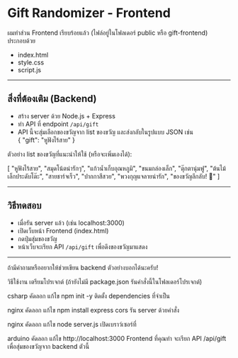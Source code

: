 # Gift Randomizer - Frontend

ผมทำส่วน Frontend เรียบร้อยแล้ว (ไฟล์อยู่ในโฟลเดอร์ public หรือ gift-frontend)  
ประกอบด้วย  
- index.html  
- style.css  
- script.js  

---

## สิ่งที่ต้องเติม (Backend)

- สร้าง server ด้วย Node.js + Express  
- ทำ API ที่ endpoint `/api/gift`  
- API นี้จะสุ่มเลือกของขวัญจาก list ของขวัญ และส่งกลับในรูปแบบ JSON เช่น  
  { "gift": "หูฟังไร้สาย" }

ตัวอย่าง list ของขวัญที่แนะนำให้ใช้ (หรือจะเพิ่มเองได้):  

[
"หูฟังไร้สาย",
"สมุดโน้ตน่ารักๆ",
"แก้วน้ำเก็บอุณหภูมิ",
"ขนมกล่องเล็ก",
"ตุ๊กตานุ่มฟู",
"ต้นไม้เล็กประดับโต๊ะ",
"สายชาร์จเร็ว",
"ปากกาสีสวย",
"พวงกุญแจลายน่ารัก",
"ของขวัญลึกลับ! 🎁"
]


---

## วิธีทดสอบ

- เมื่อรัน server แล้ว (เช่น localhost:3000)  
- เปิดเว็บหน้า Frontend (index.html)  
- กดปุ่มสุ่มของขวัญ  
- หน้าเว็บจะเรียก API `/api/gift` เพื่อดึงของขวัญมาแสดง  

---

ถ้ามีคำถามหรืออยากให้ช่วยเขียน backend ตัวอย่างบอกได้นะครับ!


วิธีใช้งาน
เตรียมโปรเจกต์ (ถ้ายังไม่มี package.json รันคำสั่งนี้ในโฟลเดอร์โปรเจกต์)

csharp
คัดลอก
แก้ไข
npm init -y
ติดตั้ง dependencies ที่จำเป็น

nginx
คัดลอก
แก้ไข
npm install express cors
รัน server ด้วยคำสั่ง

nginx
คัดลอก
แก้ไข
node server.js
เปิดเบราว์เซอร์ที่

arduino
คัดลอก
แก้ไข
http://localhost:3000
Frontend ที่คุณทำ จะเรียก API /api/gift เพื่อสุ่มของขวัญจาก backend ตัวนี้